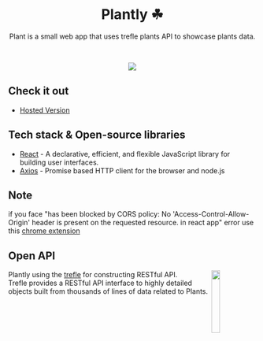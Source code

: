 <h1 align="center">Plantly ☘</h1>



<p align="center">  
Plant is a small web app that uses trefle plants API to showcase plants data.
</p>
</br>

<p align="center">
<img src="https://user-images.githubusercontent.com/52043419/102680949-348d7700-41e3-11eb-98df-93d475103d06.png"/>
</p>

## Check it out
- [Hosted Version](https://plantlly.netlify.app/)

## Tech stack & Open-source libraries
- [React](https://github.com/facebook/react/) - A declarative, efficient, and flexible JavaScript library for building user interfaces.
- [Axios](https://github.com/axios/axios) - Promise based HTTP client for the browser and node.js

## Note

if you face "has been blocked by CORS policy: No 'Access-Control-Allow-Origin' header is present on the requested resource. in react app" error use this [chrome extension](https://chrome.google.com/webstore/detail/moesif-origin-cors-change/digfbfaphojjndkpccljibejjbppifbc)

## Open API
<img src="https://trefle.io/packs/media/packs/images/logo-c59aba50bc1f1443bb1183809161e350.svg" align="right" width="18%" />

Plantly using the [trefle](https://trefle.io/) for constructing RESTful API.<br>
Trefle provides a RESTful API interface to highly detailed objects built from thousands of lines of data related to Plants.
